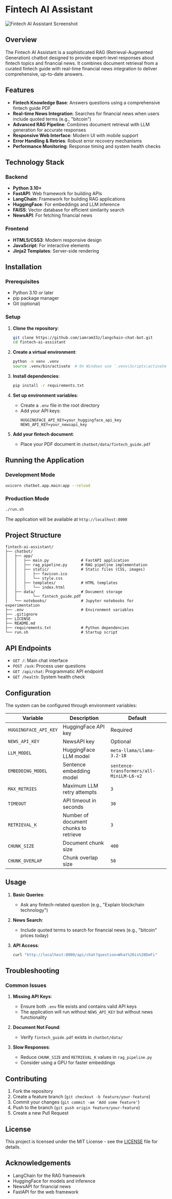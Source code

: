 # Fintech AI Assistant

![Fintech AI Assistant Screenshot](chatbot/app/static/screenshot.png)

## Overview

The Fintech AI Assistant is a sophisticated RAG (Retrieval-Augmented Generation) chatbot designed to provide expert-level responses about fintech topics and financial news. It combines document retrieval from a curated fintech guide with real-time financial news integration to deliver comprehensive, up-to-date answers.

## Features

- **Fintech Knowledge Base**: Answers questions using a comprehensive fintech guide PDF
- **Real-time News Integration**: Searches for financial news when users include quoted terms (e.g., "bitcoin")
- **Advanced RAG Pipeline**: Combines document retrieval with LLM generation for accurate responses
- **Responsive Web Interface**: Modern UI with mobile support
- **Error Handling & Retries**: Robust error recovery mechanisms
- **Performance Monitoring**: Response timing and system health checks

## Technology Stack

### Backend
- **Python 3.10+**
- **FastAPI**: Web framework for building APIs
- **LangChain**: Framework for building RAG applications
- **HuggingFace**: For embeddings and LLM inference
- **FAISS**: Vector database for efficient similarity search
- **NewsAPI**: For fetching financial news

### Frontend
- **HTML5/CSS3**: Modern responsive design
- **JavaScript**: For interactive elements
- **Jinja2 Templates**: Server-side rendering

## Installation

### Prerequisites
- Python 3.10 or later
- pip package manager
- Git (optional)

### Setup

1. **Clone the repository**:
   ```bash
   git clone https://github.com/iamram33z/langchain-chat-bot.git
   cd fintech-ai-assistant
   ```

2. **Create a virtual environment**:
   ```bash
   python -m venv .venv
   source .venv/bin/activate  # On Windows use `.venv\Scripts\activate`
   ```

3. **Install dependencies**:
   ```bash
   pip install -r requirements.txt
   ```

4. **Set up environment variables**:
   - Create a `.env` file in the root directory
   - Add your API keys:
     ```
     HUGGINGFACE_API_KEY=your_huggingface_api_key
     NEWS_API_KEY=your_newsapi_key
     ```

5. **Add your fintech document**:
   - Place your PDF document in `chatbot/data/fintech_guide.pdf`

## Running the Application

### Development Mode
```bash
uvicorn chatbot.app.main:app --reload
```

### Production Mode
```bash
./run.sh
```

The application will be available at `http://localhost:8000`

## Project Structure

```
fintech-ai-assistant/
├── chatbot/
│   ├── app/
│   │   ├── main.py              # FastAPI application
│   │   ├── rag_pipeline.py      # RAG pipeline implementation
│   │   ├── static/              # Static files (CSS, images)
│   │   │   ├── favicon.ico
│   │   │   └── style.css
│   │   ├── templates/           # HTML templates
│   │   │   └── index.html
│   ├── data/                    # Document storage
│   │       └── fintech_guide.pdf
│   └── notebooks/               # Jupyter notebooks for experimentation
├── .env                         # Environment variables
├── .gitignore
├── LICENSE
├── README.md
├── requirements.txt             # Python dependencies
└── run.sh                       # Startup script
```

## API Endpoints

- `GET /`: Main chat interface
- `POST /ask`: Process user questions
- `GET /api/chat`: Programmatic API endpoint
- `GET /health`: System health check

## Configuration

The system can be configured through environment variables:

| Variable | Description | Default |
|----------|-------------|---------|
| `HUGGINGFACE_API_KEY` | HuggingFace API key | Required |
| `NEWS_API_KEY` | NewsAPI key | Optional |
| `LLM_MODEL` | HuggingFace LLM model | `meta-llama/Llama-3.2-1B` |
| `EMBEDDING_MODEL` | Sentence embedding model | `sentence-transformers/all-MiniLM-L6-v2` |
| `MAX_RETRIES` | Maximum LLM retry attempts | `3` |
| `TIMEOUT` | API timeout in seconds | `30` |
| `RETRIEVAL_K` | Number of document chunks to retrieve | `3` |
| `CHUNK_SIZE` | Document chunk size | `400` |
| `CHUNK_OVERLAP` | Chunk overlap size | `50` |

## Usage

1. **Basic Queries**:
   - Ask any fintech-related question (e.g., "Explain blockchain technology")
   
2. **News Search**:
   - Include quoted terms to search for financial news (e.g., "bitcoin" prices today)

3. **API Access**:
   ```bash
   curl "http://localhost:8000/api/chat?question=What%20is%20DeFi"
   ```

## Troubleshooting

### Common Issues

1. **Missing API Keys**:
   - Ensure both `.env` file exists and contains valid API keys
   - The application will run without `NEWS_API_KEY` but without news functionality

2. **Document Not Found**:
   - Verify `fintech_guide.pdf` exists in `chatbot/data/`

3. **Slow Responses**:
   - Reduce `CHUNK_SIZE` and `RETRIEVAL_K` values in `rag_pipeline.py`
   - Consider using a GPU for faster embeddings

## Contributing

1. Fork the repository
2. Create a feature branch (`git checkout -b feature/your-feature`)
3. Commit your changes (`git commit -am 'Add some feature'`)
4. Push to the branch (`git push origin feature/your-feature`)
5. Create a new Pull Request

## License

This project is licensed under the MIT License - see the [LICENSE](LICENSE) file for details.

## Acknowledgements

- LangChain for the RAG framework
- HuggingFace for models and inference
- NewsAPI for financial news
- FastAPI for the web framework
